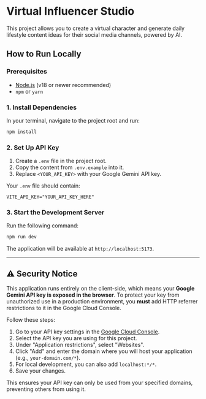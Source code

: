 # Virtual Influencer Studio

This project allows you to create a virtual character and generate daily lifestyle content ideas for their social media channels, powered by AI.

## How to Run Locally

### Prerequisites
- [Node.js](https://nodejs.org/) (v18 or newer recommended)
- `npm` or `yarn`

### 1. Install Dependencies
In your terminal, navigate to the project root and run:
```bash
npm install
```

### 2. Set Up API Key
1.  Create a `.env` file in the project root.
2.  Copy the content from `.env.example` into it.
3.  Replace `<YOUR_API_KEY>` with your Google Gemini API key.

Your `.env` file should contain:
```
VITE_API_KEY="YOUR_API_KEY_HERE"
```

### 3. Start the Development Server
Run the following command:
```bash
npm run dev
```
The application will be available at `http://localhost:5173`.

---

## ⚠️ Security Notice

This application runs entirely on the client-side, which means your **Google Gemini API key is exposed in the browser**. To protect your key from unauthorized use in a production environment, you **must** add HTTP referrer restrictions to it in the Google Cloud Console.

Follow these steps:
1.  Go to your API key settings in the [Google Cloud Console](https://console.cloud.google.com/apis/credentials).
2.  Select the API key you are using for this project.
3.  Under "Application restrictions", select "Websites".
4.  Click "Add" and enter the domain where you will host your application (e.g., `your-domain.com/*`).
5.  For local development, you can also add `localhost:*/*`.
6.  Save your changes.

This ensures your API key can only be used from your specified domains, preventing others from using it.